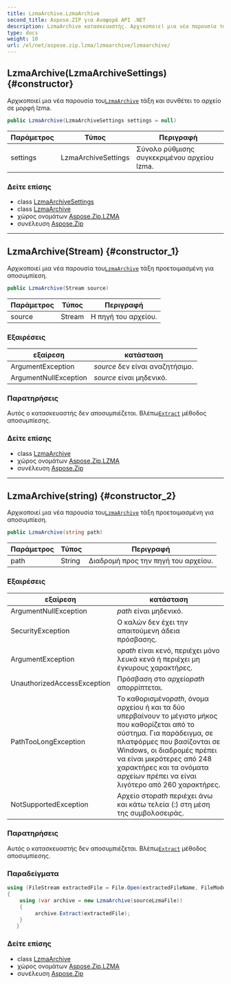 ```yaml
---
title: LzmaArchive.LzmaArchive
second_title: Aspose.ZIP για Αναφορά API .NET
description: LzmaArchive κατασκευαστής. Αρχικοποιεί μια νέα παρουσία τουLzmaArchive τάξη και συνθέτει το αρχείο σε μορφή lzma.
type: docs
weight: 10
url: /el/net/aspose.zip.lzma/lzmaarchive/lzmaarchive/
---
```

## LzmaArchive(LzmaArchiveSettings) {#constructor}

Αρχικοποιεί μια νέα παρουσία του[`LzmaArchive`](../) τάξη και συνθέτει το αρχείο σε μορφή lzma.

```csharp
public LzmaArchive(LzmaArchiveSettings settings = null)
```

| Παράμετρος | Τύπος | Περιγραφή |
| --- | --- | --- |
| settings | LzmaArchiveSettings | Σύνολο ρύθμισης συγκεκριμένου αρχείου lzma. |

### Δείτε επίσης

* class [LzmaArchiveSettings](../../lzmaarchivesettings/)
* class [LzmaArchive](../)
* χώρος ονομάτων [Aspose.Zip.LZMA](../../lzmaarchive/)
* συνέλευση [Aspose.Zip](../../../)

---

## LzmaArchive(Stream) {#constructor_1}

Αρχικοποιεί μια νέα παρουσία του[`LzmaArchive`](../) τάξη προετοιμασμένη για αποσυμπίεση.

```csharp
public LzmaArchive(Stream source)
```

| Παράμετρος | Τύπος | Περιγραφή |
| --- | --- | --- |
| source | Stream | Η πηγή του αρχείου. |

### Εξαιρέσεις

| εξαίρεση | κατάσταση |
| --- | --- |
| ArgumentException | *source* δεν είναι αναζητήσιμο. |
| ArgumentNullException | *source* είναι μηδενικό. |

### Παρατηρήσεις

Αυτός ο κατασκευαστής δεν αποσυμπιέζεται. Βλέπω[`Extract`](../extract/) μέθοδος αποσυμπίεσης.

### Δείτε επίσης

* class [LzmaArchive](../)
* χώρος ονομάτων [Aspose.Zip.LZMA](../../lzmaarchive/)
* συνέλευση [Aspose.Zip](../../../)

---

## LzmaArchive(string) {#constructor_2}

Αρχικοποιεί μια νέα παρουσία του[`LzmaArchive`](../) τάξη προετοιμασμένη για αποσυμπίεση.

```csharp
public LzmaArchive(string path)
```

| Παράμετρος | Τύπος | Περιγραφή |
| --- | --- | --- |
| path | String | Διαδρομή προς την πηγή του αρχείου. |

### Εξαιρέσεις

| εξαίρεση | κατάσταση |
| --- | --- |
| ArgumentNullException | *path* είναι μηδενικό. |
| SecurityException | Ο καλών δεν έχει την απαιτούμενη άδεια πρόσβασης. |
| ArgumentException | ο*path* είναι κενό, περιέχει μόνο λευκά κενά ή περιέχει μη έγκυρους χαρακτήρες. |
| UnauthorizedAccessException | Πρόσβαση στο αρχείο*path* απορρίπτεται. |
| PathTooLongException | Το καθορισμένο*path*, όνομα αρχείου ή και τα δύο υπερβαίνουν το μέγιστο μήκος που καθορίζεται από το σύστημα. Για παράδειγμα, σε πλατφόρμες που βασίζονται σε Windows, οι διαδρομές πρέπει να είναι μικρότερες από 248 χαρακτήρες και τα ονόματα αρχείων πρέπει να είναι λιγότερο από 260 χαρακτήρες. |
| NotSupportedException | Αρχείο στο*path* περιέχει άνω και κάτω τελεία (:) στη μέση της συμβολοσειράς. |

### Παρατηρήσεις

Αυτός ο κατασκευαστής δεν αποσυμπιέζεται. Βλέπω[`Extract`](../extract/) μέθοδος αποσυμπίεσης.

### Παραδείγματα

```csharp
using (FileStream extractedFile = File.Open(extractedFileName, FileMode.Create))
{
    using (var archive = new LzmaArchive(sourceLzmaFile))
    {
         archive.Extract(extractedFile);
    }
   }
```

### Δείτε επίσης

* class [LzmaArchive](../)
* χώρος ονομάτων [Aspose.Zip.LZMA](../../lzmaarchive/)
* συνέλευση [Aspose.Zip](../../../)


